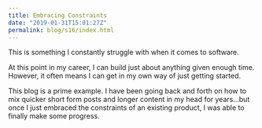 ```yaml
---
title: Embracing Constraints
date: "2019-01-31T15:01:27Z"
permalink: blog/s16/index.html
---
```


This is something I constantly struggle with when it comes to software.

At this point in my career, I can build just about anything given enough time. However, it often means I can get in my own way of just getting started.

This blog is a prime example. I have been going back and forth on how to mix quicker short form posts and longer content in my head for years...but once I just embraced the constraints of an existing product, I was able to finally make some progress.
